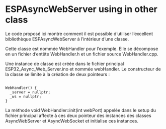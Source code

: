 # ESPAsyncWebServer using in other class


Le code proposé ici montre comment il est possible d’utiliser l’excellent bibliothèque ESPAsyncWebServer à l’intérieur d’une classe.

Cette classe est nommée WebHandler pour l’exemple. Elle se décompose en un fichier d’entête  WebHandler.h et un fichier source WebHandler.cpp.

Une instance de classe est créée dans le fichier principal ESP32_Async_Web_Server.ino et nommée webHandler. Le constructeur de la classe se limite à la création de deux pointeurs :

<code>
WebHandler() {
  _server = nullptr;
  _ws = nullptr;
}
</code>

La méthode void WebHandler::init(int webPort) appelée dans le setup du fichier principal affecte à ces deux pointeur des instances des classes AsyncWebServer et AsyncWebSocket et initialise ces instances.

